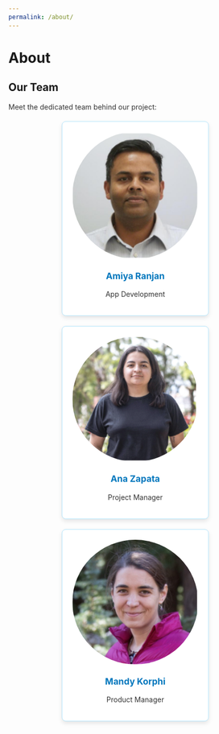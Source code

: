 ```yaml
---
permalink: /about/
---
```


# About

## Our Team

Meet the dedicated team behind our project:

<div class="team-container">
    <div class="team-member">
        <img src="assets/img/amiya.png" class="team-photo" alt="Amiya Ranjan">
        <h3>Amiya Ranjan</h3>
        <p>App Development</p>
    </div>
    <div class="team-member">
        <img src="assets/img/ana.png" class="team-photo" alt="Ana Zapata">
        <h3>Ana Zapata</h3>
        <p>Project Manager</p>
    </div>
    <div class="team-member">
        <img src="assets/img/mandy.png" class="team-photo" alt="Mandy Korphi">
        <h3>Mandy Korphi</h3>
        <p>Product Manager</p>
    </div>
</div>

<style>
    .team-container {
        display: flex;
        justify-content: space-around;
        flex-wrap: wrap;
        gap: 20px;
        margin-top: 20px;
    }
    .team-member {
        background-color: #ffffff;
        border: 1px solid #b3e5fc;
        padding: 20px;
        border-radius: 8px;
        text-align: center;
        box-shadow: 0 4px 8px rgba(0, 0, 0, 0.1);
        width: 250px;
    }
    .team-photo {
        width: 100%;
        height: auto;
        border-radius: 50%;
        margin-bottom: 10px;
    }
    h3 {
        margin-top: 10px;
        font-size: 1.25em;
        color: #0277bd;
    }
    p {
        font-size: 1em;
        color: #333;
    }
</style>